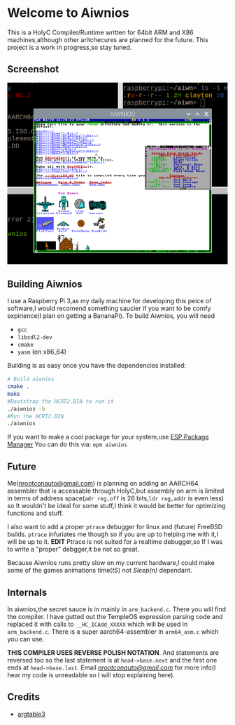 # Welcome to Aiwnios

This is a HolyC Compiler/Runtime written for 64bit ARM and X86 machines,although other 
aritchecures are planned for the future. This project is a work in progress,so stay
tuned.

## Screenshot

![screenshot](scrot.png)

## Building Aiwnios

I use a Raspberry Pi 3,as my daily machine for developing this peice of software,I would recomend 
something saucier if you want to be comfy expirience(I plan on getting a BananaPi). To build Aiwnios, you
will need
- `gcc`
- `libsdl2-dev`
- `cmake`
- `yasm` (on x86_64)

Building is as easy once you have the dependencies installed:

```sh
# Build aiwnios
cmake .
make 
#Bootstrap the HCRT2.BIN to run it
./aiwnios -b
#Run the HCRT2.BIN
./aiwnios
```

If you want to make a cool package for your system,use [ESP Package Manager](https://github.com/jimjag/epm/) You can do this via: `epm aiwnios`
## Future

Me(nrootconauto@gmail.com) is planning on adding an AARCH64 assembler that is accessable through HolyC,but 
assembly on arm is limited in terms of address space(`adr reg,off` is 26 bits,`ldr reg,addr` is even less) 
so It wouldn't be ideal for some stuff,I think it would be better for optimizing functions and stuff.

I also want to add a proper `ptrace` debugger for linux and (future) FreeBSD builds.
`ptrace` infuriates me though so if you are up to helping me with it,I will be up to it.
**EDIT** Ptrace is not suited for a realtime debugger,so If I was to write a "proper" debgger,it be not
so great.

Because Aiwnios runs pretty slow on my current hardware,I could make some of the games animations
time(*tS*) not *Sleep(n)* dependant.

## Internals

In aiwnios,the secret sauce is in mainly in `arm_backend.c`. There you will find the compiler.
I have gutted out the TempleOS expression parsing code and replaced it with calls to `__HC_ICAdd_XXXXX`
 which will be used in `arm_backend.c`. There is a super aarch64-assembler in `arm64_asm.c` 
 which you can use.
 
**THIS COMPILER USES REVERSE POLISH NOTATION**. And statements are reversed too so
the last statement is at `head->base.next` and the first one ends at `head->base.last`.
Email *nrootconauto@gmail.com* for more info(I hear my code is unreadable so I will stop
explaining here). 

## Credits 
- [argtable3](https://github.com/argtable/argtable3)
